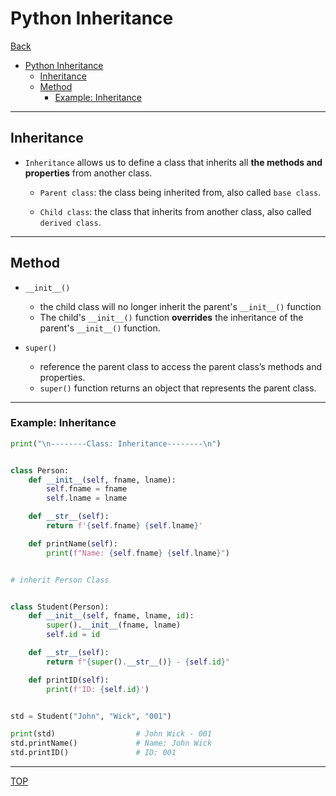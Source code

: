 # Python Inheritance

[Back](../index.md)

- [Python Inheritance](#python-inheritance)
  - [Inheritance](#inheritance)
  - [Method](#method)
    - [Example: Inheritance](#example-inheritance)

---

## Inheritance

- `Inheritance` allows us to define a class that inherits all **the methods and properties** from another class.

  - `Parent class`: the class being inherited from, also called `base class`.

  - `Child class`: the class that inherits from another class, also called `derived class`.

---

## Method

- `__init__()`

  - the child class will no longer inherit the parent's `__init__()` function
  - The child's `__init__()` function **overrides** the inheritance of the parent's `__init__()` function.

- `super()`
  - reference the parent class to access the parent class’s methods and properties.
  - `super()` function returns an object that represents the parent class.

---

### Example: Inheritance

```py
print("\n--------Class: Inheritance--------\n")


class Person:
    def __init__(self, fname, lname):
        self.fname = fname
        self.lname = lname

    def __str__(self):
        return f'{self.fname} {self.lname}'

    def printName(self):
        print(f"Name: {self.fname} {self.lname}")


# inherit Person Class


class Student(Person):
    def __init__(self, fname, lname, id):
        super().__init__(fname, lname)
        self.id = id

    def __str__(self):
        return f"{super().__str__()} - {self.id}"

    def printID(self):
        print(f'ID: {self.id}')


std = Student("John", "Wick", "001")

print(std)                  # John Wick - 001
std.printName()             # Name: John Wick
std.printID()               # ID: 001

```

---

[TOP](#python-inheritance)
